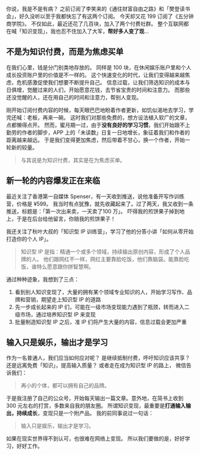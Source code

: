 你说，我是不是有病？
之前订阅了李笑来的《通往财富自由之路》和「樊登读书会」，好久没听以至于我都快忘了有这两个订阅。
今天却又花 199 订阅了《五分钟商学院》。
不仅如此，最近还花了几百块，加入了两个付费社群。
整个互联网都在喊「知识变现」，我也忍不住加入了大军，**帮好多人变了现**...

## 不是为知识付费，而是为焦虑买单
​在我们心里，钱是分门别类地存放的。
同样是 100 块，在休闲娱乐账户里和个人成长投资账户里的价值是不一样的。
这个快速变化的时代，让我们变得越来越焦虑，危机感激促使我们想要不断提升自己。
信息过载，让我们筛选知识的成本与日俱增，觉醒过来的人们，开始愿意花钱，去节省宝贵的时间和注意力。
而那些还没觉醒的人，还在用自己的时间和注意力，帮别人变现。

刚开始订阅付费内容的时候，每天眼巴巴地盼着作者更新，如饥似渴地去学习，学完还喊：老板，再来一碗。
这时我们对那些免费的，想方设法植入软广的文章，点都懒得点开。
然而，蜜月期一过，由于**没有良好的学习习惯**，我们开始跟不上勤劳的作者的脚步，APP 上的「未读数」日复一日地增长，象征着我们和作者的距离越来越远。
于是我们变得更加焦虑，然后带着不甘心，换一个作者，开始一轮新的较量。
>与其说是为知识付费，其实是在为焦虑买单。

## 新一轮的内容爆发正在来临
最近关注了香港第一自媒体 Spenser，有一天收到推送，说他准备开写作训练营，价格是 ¥599。
我当时有点犹豫，就先收藏起来了。过了两天，我又收到一条推送，标题是：「第一次出来卖，一天卖了100 万」。
吓得我的煎饼果子掉到地上，于是在后台给他留言，你赔我的煎饼果子！

我还关注了秋叶大叔的「知识型 IP 训练营」，学习了他的分答小讲「如何从零开始打造你的个人 IP」。
>知识型 IP 是指：精通一个或多个领域，持续输出原创内容，形成了个人品牌的人。
他们跟网红不一样，网红主要靠脸吃饭，他们靠脑袋。能靠脸吃饭，谁特么愿意跟你拼智慧啊。

通过种种迹象，我想到了三点：
1. 看到别人知识变现了，大量的拥有某个领域专业知识的人，开始学习写作、品牌和营销，期望走上知识型 IP 的道路
1. 先一步成长起来的 IP 们，可能在一级市场变现能力遇到了瓶颈，转而进入二级市场，通过培养知识型 IP 来变现
1. 批量制造知识型 IP 之后，准 IP 们将产生大量的内容，信息过载会更加严重

## 输入只是娱乐，输出才是学习
作为一名普通人，我们应当如何应对呢？
是继续抵制付费，呼吁知识应该共享？
还是远离免费「知识」，提高输入质量？
或者走在成为知识型 IP 的路上，
微信告诉我们：
>再小的个体，都可以拥有自己的品牌。

于是我注册了自己的公众号，开始每天输出一篇文章。意外地，在简书上收到 300 元左右的打赏，多数来自我的朋友圈。
所谓知识变现，最重要是**打通输入输出，持续成长**，变现只是一个附产品。
我的前同事说过一句话：
>输入只是娱乐，输出才是学习。

如果在现实世界得不到认可，也很难在网络上变现。
所以我们要做的是，好好学习，好好工作。